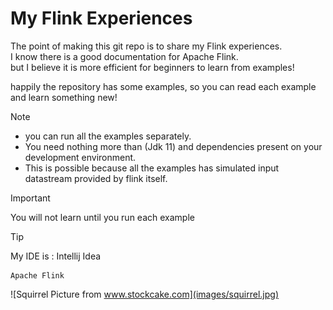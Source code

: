 # My Flink Experiences

The point of making this git repo is to share my Flink experiences.\
I know there is a good documentation for Apache Flink.\
but I believe it is more efficient for beginners to learn from examples!

happily the repository has some examples, so you can read each example and learn something new!

>[!NOTE]
> - you can run all the examples separately.
> - You need nothing more than (Jdk 11) and dependencies present on your development environment.
> - This is possible because all the examples has simulated input datastream provided by flink itself.

>[!IMPORTANT]
> You will not learn until you run each example

>[!TIP]
> My IDE is : Intellij Idea

    Apache Flink
![Squirrel Picture from www.stockcake.com](images/squirrel.jpg)
